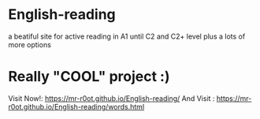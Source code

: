 # English-reading
a beatiful site for active reading in A1 until C2 and C2+ level plus a lots of more options

# Really "COOL" project :)

Visit Now!: https://mr-r0ot.github.io/English-reading/
And Visit : https://mr-r0ot.github.io/English-reading/words.html
